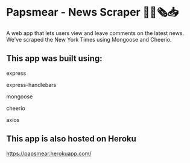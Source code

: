 # Papsmear - News Scraper 🔦📰🗞📥

A web app that lets users view and leave comments on the latest news. We've scraped the New York Times using Mongoose and Cheerio.

## This app was built using:

express

express-handlebars

mongoose

cheerio

axios

## This app is also hosted on Heroku

https://papsmear.herokuapp.com/
